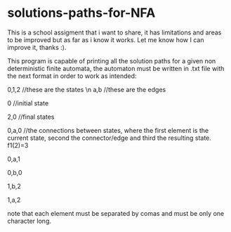 # solutions-paths-for-NFA
This is a school assigment that i want to share, it has limitations and areas to be improved but as far as i know it works. Let me know how I can improve it, thanks :).

This program is capable of printing all the solution paths for a given non deterministic finite automata, the automaton must be written in .txt file 
with the next format in order to work as intended:

0,1,2     //these are the states \n
a,b       //these are the edges

0         //initial state

2,0      //final states

0,a,0    //the connections between states, where the first element is the current state, second the connector/edge and third the resulting state. f1(2)=3

0,a,1

0,b,0

1,b,2

1,a,2

note that each element must be separated by comas and must be only one character long.
